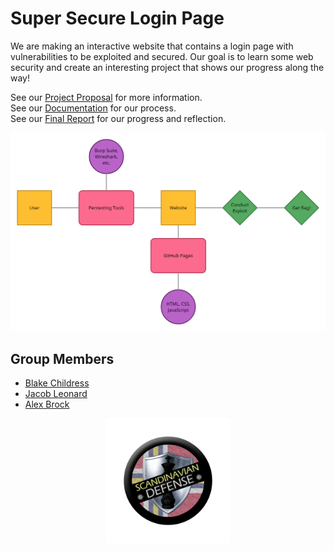 # Super Secure Login Page

We are making an interactive website that contains a login page with vulnerabilities to be exploited and secured. Our goal is to learn some web security and create an interesting project that shows our progress along the way! 

See our [Project Proposal](https://github.com/CS340-21/WebSecurity/blob/master/Project_Proposal.md) for more information. <br>
See our [Documentation](https://github.com/CS340-21/WebSecurity/wiki/Documentation) for our process. <br>
See our [Final Report](https://github.com/CS340-21/WebSecurity/blob/master/Final_Report.md) for our progress and reflection.

<p align = "center">
  <img src="img/BlockDiagram.jpeg">
</p>



## Group Members

* [Blake Childress](https://github.com/ObsidianSkin)
* [Jacob Leonard](https://github.com/jacobleonard545)
* [Alex Brock](https://github.com/ShrimpyJ)

<p align = "center">
  <img width = "200" height ="200" src="img/Logo.jpeg">
</p>
